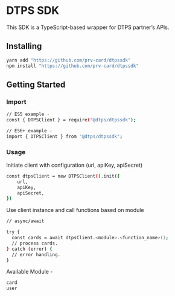 
# DTPS SDK  
This SDK is a TypeScript-based wrapper for DTPS partner’s APIs.

## Installing

```bash
yarn add "https://github.com/prv-card/dtpssdk"
npm install "https://github.com/prv-card/dtpssdk"
```

## Getting Started
### Import

```bash
// ES5 example - 
const { DTPSClient } = require("@dtps/dtpssdk");
```

```bash
// ES6+ example -
import { DTPSClient } from "@dtps/dtpssdk";
```

### Usage

Initiate client with configuration (url, apiKey, apiSecret)

```bash
const dtpsClient = new DTPSClient().init({
    url,
    apiKey,
    apiSecret,
})
```

Use client instance and call functions based on module

```bash
// async/await

try {
  const cards = await dtpsClient.<module>.<function_name>();
  // process cards.
} catch (error) {
  // error handling.
}
```

Available Module <module> -
```bash
card
user 
```